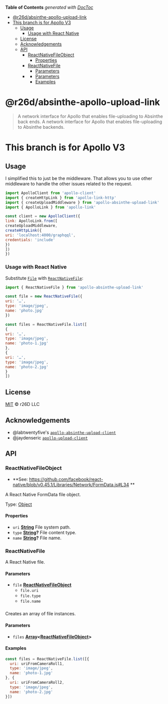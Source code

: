 <!-- START doctoc generated TOC please keep comment here to allow auto update -->
<!-- DON'T EDIT THIS SECTION, INSTEAD RE-RUN doctoc TO UPDATE -->
**Table of Contents**  *generated with [DocToc](https://github.com/thlorenz/doctoc)*

- [@r26d/absinthe-apollo-upload-link](#r26dabsinthe-apollo-upload-link)
- [This branch is for Apollo V3](#this-branch-is-for-apollo-v3)
  - [Usage](#usage)
    - [Usage with React Native](#usage-with-react-native)
  - [License](#license)
  - [Acknowledgements](#acknowledgements)
  - [API](#api)
    - [ReactNativeFileObject](#reactnativefileobject)
      - [Properties](#properties)
    - [ReactNativeFile](#reactnativefile)
      - [Parameters](#parameters)
    - [](#)
      - [Parameters](#parameters-1)
      - [Examples](#examples)

<!-- END doctoc generated TOC please keep comment here to allow auto update -->

# @r26d/absinthe-apollo-upload-link

> A network interface for Apollo that enables file-uploading to Absinthe back ends.
> A network interface for Apollo that enables file-uploading to Absinthe backends.

# This branch is for Apollo V3

## Usage

I simplified this to just be the middleware. That allows you to use other
middleware to handle the other issues related to the request.

```js
import ApolloClient from 'apollo-client'
import { createHttpLink } from 'apollo-link-http'
import { createUploadMiddleware } from 'apollo-absinthe-upload-link'
import { ApolloLink } from 'apollo-link'

const client = new ApolloClient({
link: ApolloLink.from([
createUploadMiddleware,
createHttpLink({
uri: 'localhost:4000/graphqql',
credentials: 'include'
})
])
})
```

### Usage with React Native

Substitute [`File`](https://developer.mozilla.org/en/docs/Web/API/File) with [`ReactNativeFile`](https://github.com/bytewitchcraft/apollo-absinthe-upload-link/blob/master/src/validators.js):

```js
import { ReactNativeFile } from 'apollo-absinthe-upload-link'

const file = new ReactNativeFile({
uri: '…',
type: 'image/jpeg',
name: 'photo.jpg'
})

const files = ReactNativeFile.list([
{
uri: '…',
type: 'image/jpeg',
name: 'photo-1.jpg'
},
{
uri: '…',
type: 'image/jpeg',
name: 'photo-2.jpg'
}
])
```

## License

[MIT](LICENSE.txt) :copyright:  r26D LLC

## Acknowledgements

-   @labtwentyfive's [`apollo-absinthe-upload-client`](https://github.com/labtwentyfive/apollo-absinthe-upload-client)
-   @jaydenseric [`apollo-upload-client`](https://github.com/jaydenseric/apollo-upload-client)

## API

<!-- Generated by documentation.js. Update this documentation by updating the source code. -->

### ReactNativeFileObject

-   **See: <https://github.com/facebook/react-native/blob/v0.45.1/Libraries/Network/FormData.js#L34>
    **

A React Native FormData file object.

Type: [Object](https://developer.mozilla.org/docs/Web/JavaScript/Reference/Global_Objects/Object)

#### Properties

-   `uri` **[String](https://developer.mozilla.org/docs/Web/JavaScript/Reference/Global_Objects/String)** File system path.
-   `type` **[String](https://developer.mozilla.org/docs/Web/JavaScript/Reference/Global_Objects/String)?** File content type.
-   `name` **[String](https://developer.mozilla.org/docs/Web/JavaScript/Reference/Global_Objects/String)?** File name.

### ReactNativeFile

A React Native file.

#### Parameters

-   `file` **[ReactNativeFileObject](#reactnativefileobject)** 
    -   `file.uri`  
    -   `file.type`  
    -   `file.name`  

### 

Creates an array of file instances.

#### Parameters

-   `files` **[Array](https://developer.mozilla.org/docs/Web/JavaScript/Reference/Global_Objects/Array)&lt;[ReactNativeFileObject](#reactnativefileobject)>** 

#### Examples

```javascript
const files = ReactNativeFile.list([{
  uri: uriFromCameraRoll1,
  type: 'image/jpeg',
  name: 'photo-1.jpg'
}, {
  uri: uriFromCameraRoll2,
  type: 'image/jpeg',
  name: 'photo-2.jpg'
}])
```

